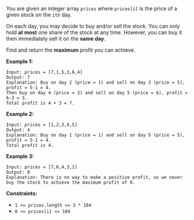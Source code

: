 You are given an integer array `prices` where `prices[i]` is the price of a given stock on the `ith` day.

On each day, you may decide to buy and/or sell the stock. You can only hold **at most** one share of the stock at any time. However, you can buy it then immediately sell it on the **same day**.

Find and return the **maximum** profit you can achieve.



**Example 1:**

    Input: prices = [7,1,5,3,6,4]
    Output: 7
    Explanation: Buy on day 2 (price = 1) and sell on day 3 (price = 5), profit = 5-1 = 4.
    Then buy on day 4 (price = 3) and sell on day 5 (price = 6), profit = 6-3 = 3.
    Total profit is 4 + 3 = 7.
**Example 2:**

    Input: prices = [1,2,3,4,5]
    Output: 4
    Explanation: Buy on day 1 (price = 1) and sell on day 5 (price = 5), profit = 5-1 = 4.
    Total profit is 4.
**Example 3:**

    Input: prices = [7,6,4,3,1]
    Output: 0
    Explanation: There is no way to make a positive profit, so we never buy the stock to achieve the maximum profit of 0.


**Constraints:**

* `1 <= prices.length <= 3 * 104`
* `0 <= prices[i] <= 104`